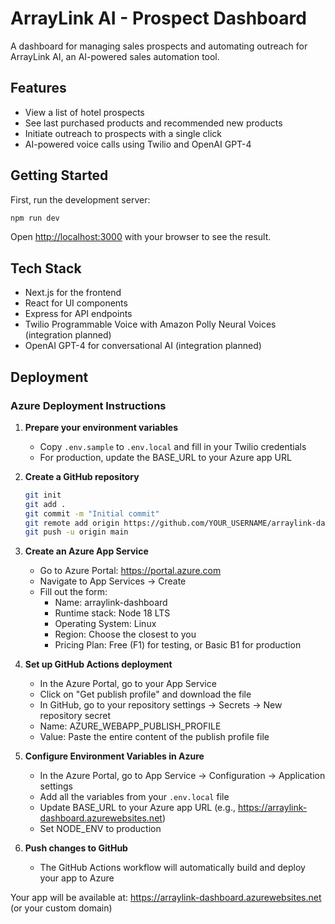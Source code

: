 # ArrayLink AI - Prospect Dashboard

A dashboard for managing sales prospects and automating outreach for ArrayLink AI, an AI-powered sales automation tool.

## Features

- View a list of hotel prospects
- See last purchased products and recommended new products
- Initiate outreach to prospects with a single click
- AI-powered voice calls using Twilio and OpenAI GPT-4

## Getting Started

First, run the development server:

```bash
npm run dev
```

Open [http://localhost:3000](http://localhost:3000) with your browser to see the result.

## Tech Stack

- Next.js for the frontend
- React for UI components
- Express for API endpoints
- Twilio Programmable Voice with Amazon Polly Neural Voices (integration planned)
- OpenAI GPT-4 for conversational AI (integration planned)

## Deployment

### Azure Deployment Instructions

1. **Prepare your environment variables**
   - Copy `.env.sample` to `.env.local` and fill in your Twilio credentials
   - For production, update the BASE_URL to your Azure app URL

2. **Create a GitHub repository**
   ```bash
   git init
   git add .
   git commit -m "Initial commit"
   git remote add origin https://github.com/YOUR_USERNAME/arraylink-dashboard.git
   git push -u origin main
   ```

3. **Create an Azure App Service**
   - Go to Azure Portal: https://portal.azure.com
   - Navigate to App Services → Create
   - Fill out the form:
     - Name: arraylink-dashboard
     - Runtime stack: Node 18 LTS
     - Operating System: Linux
     - Region: Choose the closest to you
     - Pricing Plan: Free (F1) for testing, or Basic B1 for production

4. **Set up GitHub Actions deployment**
   - In the Azure Portal, go to your App Service
   - Click on "Get publish profile" and download the file
   - In GitHub, go to your repository settings → Secrets → New repository secret
   - Name: AZURE_WEBAPP_PUBLISH_PROFILE
   - Value: Paste the entire content of the publish profile file

5. **Configure Environment Variables in Azure**
   - In the Azure Portal, go to App Service → Configuration → Application settings
   - Add all the variables from your `.env.local` file
   - Update BASE_URL to your Azure app URL (e.g., https://arraylink-dashboard.azurewebsites.net)
   - Set NODE_ENV to production

6. **Push changes to GitHub**
   - The GitHub Actions workflow will automatically build and deploy your app to Azure

Your app will be available at: https://arraylink-dashboard.azurewebsites.net (or your custom domain)